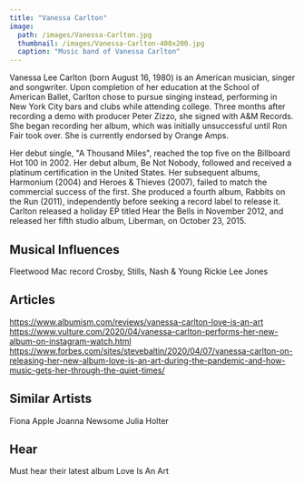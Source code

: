 ```yaml
---
title: "Vanessa Carlton"
image: 
  path: /images/Vanessa-Carlton.jpg
  thumbnail: /images/Vanessa-Carlton-400x200.jpg
  caption: "Music band of Vanessa Carlton"
---
```


Vanessa Lee Carlton (born August 16, 1980) is an American musician, singer and songwriter. Upon completion of her education at the School of American Ballet, Carlton chose to pursue singing instead, performing in New York City bars and clubs while attending college. Three months after recording a demo with producer Peter Zizzo, she signed with A&M Records. She began recording her album, which was initially unsuccessful until Ron Fair took over. She is currently endorsed by Orange Amps.

Her debut single, "A Thousand Miles", reached the top five on the Billboard Hot 100 in 2002. Her debut album, Be Not Nobody, followed and received a platinum certification in the United States. Her subsequent albums, Harmonium (2004) and Heroes & Thieves (2007), failed to match the commercial success of the first. She produced a fourth album, Rabbits on the Run (2011), independently before seeking a record label to release it. Carlton released a holiday EP titled Hear the Bells in November 2012, and released her fifth studio album, Liberman, on October 23, 2015.

## Musical Influences

Fleetwood Mac record
Crosby, Stills, Nash & Young
Rickie Lee Jones

## Articles

https://www.albumism.com/reviews/vanessa-carlton-love-is-an-art
https://www.vulture.com/2020/04/vanessa-carlton-performs-her-new-album-on-instagram-watch.html
https://www.forbes.com/sites/stevebaltin/2020/04/07/vanessa-carlton-on-releasing-her-new-album-love-is-an-art-during-the-pandemic-and-how-music-gets-her-through-the-quiet-times/

## Similar Artists

Fiona Apple
Joanna Newsome
Julia Holter

## Hear

Must hear their latest album Love Is An  Art